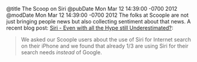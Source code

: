 @title The Scoop on Siri
@pubDate Mon Mar 12 14:39:00 -0700 2012
@modDate Mon Mar 12 14:39:00 -0700 2012
The folks at Scoople are not just bringing people news but also collecting sentiment about that news. A recent blog post: <a href="http://scoople.tumblr.com/post/19023998542/siri-even-with-all-the-hype-still-underestimated">Siri - Even with all the Hype still Underestimated?</a>:

>We asked our Scoople users about the use of Siri for Internet search on their iPhone and we found that already 1/3 are using Siri for their search needs <em>instead</em> of Google.
